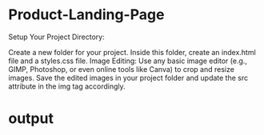 # Product-Landing-Page
Setup Your Project Directory:

Create a new folder for your project.
Inside this folder, create an index.html file and a styles.css file.
Image Editing:
Use any basic image editor (e.g., GIMP, Photoshop, or even online tools like Canva) to crop and resize images.
Save the edited images in your project folder and update the src attribute in the img tag accordingly.
# output
